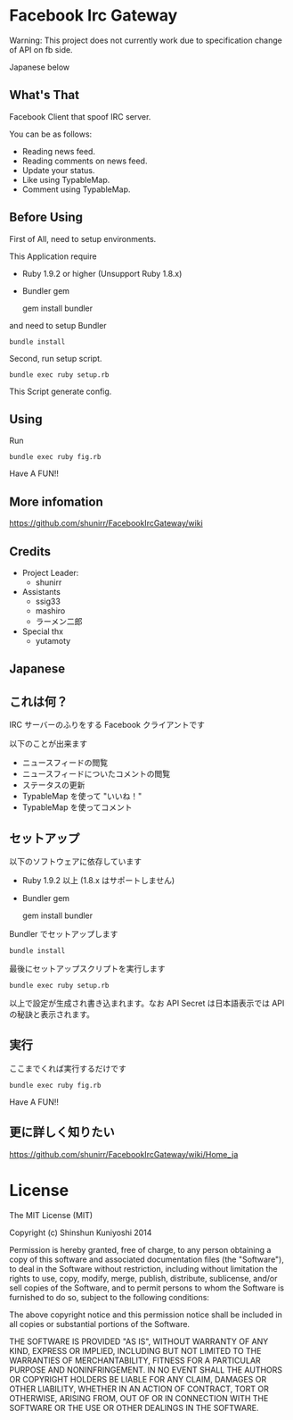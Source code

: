 # Facebook Irc Gateway

Warning: This project does not currently work due to specification change of API on fb side.

Japanese below

## What's That
Facebook Client that spoof IRC server.

You can be as follows:

- Reading news feed.
- Reading comments on news feed.
- Update your status.
- Like using TypableMap.
- Comment using TypableMap.

## Before Using
First of All, need to setup environments.

This Application require

- Ruby 1.9.2 or higher (Unsupport Ruby 1.8.x)
- Bundler gem

    gem install bundler

and need to setup Bundler

    bundle install

Second, run setup script.

    bundle exec ruby setup.rb

This Script generate config.

## Using
Run

    bundle exec ruby fig.rb

Have A FUN!!

## More infomation

https://github.com/shunirr/FacebookIrcGateway/wiki

## Credits
- Project Leader:
  - shunirr
- Assistants
  - ssig33
  - mashiro
  - ラーメン二郎
- Special thx
  - yutamoty

## Japanese
## これは何？
IRC サーバーのふりをする Facebook クライアントです

以下のことが出来ます

- ニュースフィードの閲覧
- ニュースフィードについたコメントの閲覧
- ステータスの更新
- TypableMap を使って "いいね！"
- TypableMap を使ってコメント

## セットアップ
以下のソフトウェアに依存しています

- Ruby 1.9.2 以上 (1.8.x はサポートしません)
- Bundler gem

    gem install bundler

Bundler でセットアップします

    bundle install

最後にセットアップスクリプトを実行します

    bundle exec ruby setup.rb

以上で設定が生成され書き込まれます。なお API Secret は日本語表示では API の秘訣と表示されます。

## 実行
ここまでくれば実行するだけです

    bundle exec ruby fig.rb

Have A FUN!!

## 更に詳しく知りたい

https://github.com/shunirr/FacebookIrcGateway/wiki/Home_ja


# License

The MIT License (MIT)

Copyright (c) Shinshun Kuniyoshi 2014

Permission is hereby granted, free of charge, to any person obtaining a copy of
this software and associated documentation files (the "Software"), to deal in
the Software without restriction, including without limitation the rights to
use, copy, modify, merge, publish, distribute, sublicense, and/or sell copies of
the Software, and to permit persons to whom the Software is furnished to do so,
subject to the following conditions:

The above copyright notice and this permission notice shall be included in all
copies or substantial portions of the Software.

THE SOFTWARE IS PROVIDED "AS IS", WITHOUT WARRANTY OF ANY KIND, EXPRESS OR
IMPLIED, INCLUDING BUT NOT LIMITED TO THE WARRANTIES OF MERCHANTABILITY, FITNESS
FOR A PARTICULAR PURPOSE AND NONINFRINGEMENT. IN NO EVENT SHALL THE AUTHORS OR
COPYRIGHT HOLDERS BE LIABLE FOR ANY CLAIM, DAMAGES OR OTHER LIABILITY, WHETHER
IN AN ACTION OF CONTRACT, TORT OR OTHERWISE, ARISING FROM, OUT OF OR IN
CONNECTION WITH THE SOFTWARE OR THE USE OR OTHER DEALINGS IN THE SOFTWARE.

